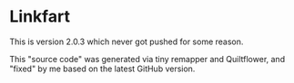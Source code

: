 # Linkfart

This is version 2.0.3 which never got pushed for some reason.

This "source code" was generated via tiny remapper and Quiltflower, and "fixed" by me based on the latest GitHub version.

## 
